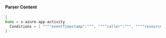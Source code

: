 #### Parser Content
```Java
{
Name = s-azure-app-activity
  Conditions = [ """"eventTimestamp":""", """"caller":""", """"resourceProviderName":""" ]
}
```